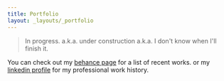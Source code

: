 ```yaml
---
title: Portfolio
layout: _layouts/_portfolio
---
```

> In progress. a.k.a. under construction a.k.a. I don't know when I'll finish it.

You can check out my [behance page](http://www.behance.net/JamesFlorentino) for a list of recent works. or my [linkedin profile](http://www.linkedin.com/in/jamesflorentino) for my professional work history.
